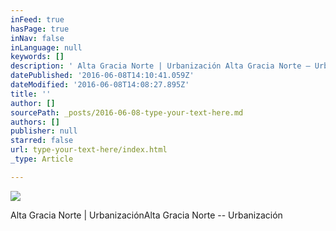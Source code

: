 ```yaml
---
inFeed: true
hasPage: true
inNav: false
inLanguage: null
keywords: []
description: ' Alta Gracia Norte | Urbanización Alta Gracia Norte – Urbanización '
datePublished: '2016-06-08T14:10:41.059Z'
dateModified: '2016-06-08T14:08:27.895Z'
title: ''
author: []
sourcePath: _posts/2016-06-08-type-your-text-here.md
authors: []
publisher: null
starred: false
url: type-your-text-here/index.html
_type: Article

---
```

![](https://the-grid-user-content.s3-us-west-2.amazonaws.com/f0283246-5fde-4f55-8854-71c5a1ebf0fd.jpg)

Alta Gracia Norte | UrbanizaciónAlta Gracia Norte -- Urbanización